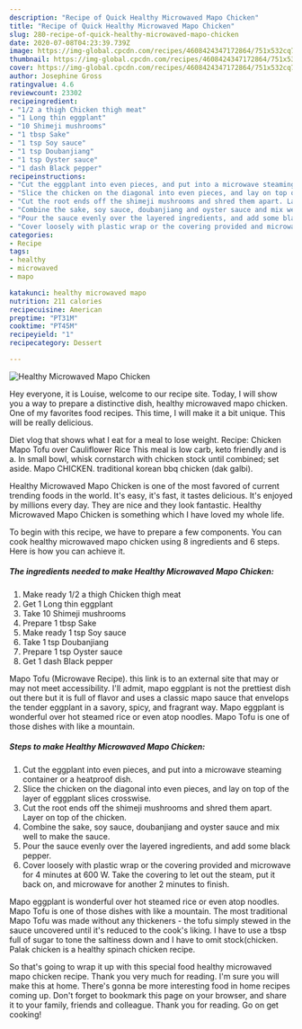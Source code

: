 ```yaml
---
description: "Recipe of Quick Healthy Microwaved Mapo Chicken"
title: "Recipe of Quick Healthy Microwaved Mapo Chicken"
slug: 280-recipe-of-quick-healthy-microwaved-mapo-chicken
date: 2020-07-08T04:23:39.739Z
image: https://img-global.cpcdn.com/recipes/4608424347172864/751x532cq70/healthy-microwaved-mapo-chicken-recipe-main-photo.jpg
thumbnail: https://img-global.cpcdn.com/recipes/4608424347172864/751x532cq70/healthy-microwaved-mapo-chicken-recipe-main-photo.jpg
cover: https://img-global.cpcdn.com/recipes/4608424347172864/751x532cq70/healthy-microwaved-mapo-chicken-recipe-main-photo.jpg
author: Josephine Gross
ratingvalue: 4.6
reviewcount: 23302
recipeingredient:
- "1/2 a thigh Chicken thigh meat"
- "1 Long thin eggplant"
- "10 Shimeji mushrooms"
- "1 tbsp Sake"
- "1 tsp Soy sauce"
- "1 tsp Doubanjiang"
- "1 tsp Oyster sauce"
- "1 dash Black pepper"
recipeinstructions:
- "Cut the eggplant into even pieces, and put into a microwave steaming container or a heatproof dish."
- "Slice the chicken on the diagonal into even pieces, and lay on top of the layer of eggplant slices crosswise."
- "Cut the root ends off the shimeji mushrooms and shred them apart. Layer on top of the chicken."
- "Combine the sake, soy sauce, doubanjiang and oyster sauce and mix well to make the sauce."
- "Pour the sauce evenly over the layered ingredients, and add some black pepper."
- "Cover loosely with plastic wrap or the covering provided and microwave for 4 minutes at 600 W. Take the covering to let out the steam, put it back on, and microwave for another 2 minutes to finish."
categories:
- Recipe
tags:
- healthy
- microwaved
- mapo

katakunci: healthy microwaved mapo 
nutrition: 211 calories
recipecuisine: American
preptime: "PT31M"
cooktime: "PT45M"
recipeyield: "1"
recipecategory: Dessert

---
```



![Healthy Microwaved Mapo Chicken](https://img-global.cpcdn.com/recipes/4608424347172864/751x532cq70/healthy-microwaved-mapo-chicken-recipe-main-photo.jpg)

Hey everyone, it is Louise, welcome to our recipe site. Today, I will show you a way to prepare a distinctive dish, healthy microwaved mapo chicken. One of my favorites food recipes. This time, I will make it a bit unique. This will be really delicious.

Diet vlog that shows what I eat for a meal to lose weight. Recipe: Chicken Mapo Tofu over Cauliflower Rice This meal is low carb, keto friendly and is a. In small bowl, whisk cornstarch with chicken stock until combined; set aside. Mapo CHICKEN. traditional korean bbq chicken (dak galbi).

Healthy Microwaved Mapo Chicken is one of the most favored of current trending foods in the world. It's easy, it's fast, it tastes delicious. It's enjoyed by millions every day. They are nice and they look fantastic. Healthy Microwaved Mapo Chicken is something which I have loved my whole life.


To begin with this recipe, we have to prepare a few components. You can cook healthy microwaved mapo chicken using 8 ingredients and 6 steps. Here is how you can achieve it.

<!--inarticleads1-->

##### The ingredients needed to make Healthy Microwaved Mapo Chicken:

1. Make ready 1/2 a thigh Chicken thigh meat
1. Get 1 Long thin eggplant
1. Take 10 Shimeji mushrooms
1. Prepare 1 tbsp Sake
1. Make ready 1 tsp Soy sauce
1. Take 1 tsp Doubanjiang
1. Prepare 1 tsp Oyster sauce
1. Get 1 dash Black pepper


Mapo Tofu (Microwave Recipe). this link is to an external site that may or may not meet accessibility. I&#39;ll admit, mapo eggplant is not the prettiest dish out there but it is full of flavor and uses a classic mapo sauce that envelops the tender eggplant in a savory, spicy, and fragrant way. Mapo eggplant is wonderful over hot steamed rice or even atop noodles. Mapo Tofu is one of those dishes with like a mountain. 

<!--inarticleads2-->

##### Steps to make Healthy Microwaved Mapo Chicken:

1. Cut the eggplant into even pieces, and put into a microwave steaming container or a heatproof dish.
1. Slice the chicken on the diagonal into even pieces, and lay on top of the layer of eggplant slices crosswise.
1. Cut the root ends off the shimeji mushrooms and shred them apart. Layer on top of the chicken.
1. Combine the sake, soy sauce, doubanjiang and oyster sauce and mix well to make the sauce.
1. Pour the sauce evenly over the layered ingredients, and add some black pepper.
1. Cover loosely with plastic wrap or the covering provided and microwave for 4 minutes at 600 W. Take the covering to let out the steam, put it back on, and microwave for another 2 minutes to finish.


Mapo eggplant is wonderful over hot steamed rice or even atop noodles. Mapo Tofu is one of those dishes with like a mountain. The most traditional Mapo Tofu was made without any thickeners - the tofu simply stewed in the sauce uncovered until it&#39;s reduced to the cook&#39;s liking. I have to use a tbsp full of sugar to tone the saltiness down and I have to omit stock(chicken. Palak chicken is a healthy spinach chicken recipe. 

So that's going to wrap it up with this special food healthy microwaved mapo chicken recipe. Thank you very much for reading. I'm sure you will make this at home. There's gonna be more interesting food in home recipes coming up. Don't forget to bookmark this page on your browser, and share it to your family, friends and colleague. Thank you for reading. Go on get cooking!
